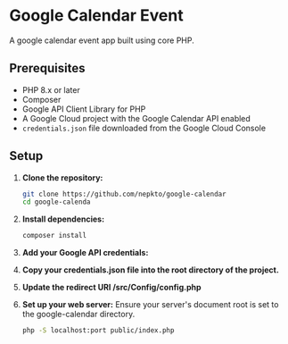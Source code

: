 # Google Calendar Event
A google calendar event app built using core PHP.


## Prerequisites

- PHP 8.x or later
- Composer
- Google API Client Library for PHP
- A Google Cloud project with the Google Calendar API enabled
- `credentials.json` file downloaded from the Google Cloud Console
## Setup

1. **Clone the repository:**

   ```bash
   git clone https://github.com/nepkto/google-calendar
   cd google-calenda
2. **Install dependencies:**
    ```bash
    composer install
3. **Add your Google API credentials:**

4. **Copy your credentials.json file into the root directory of the project.**
5. **Update the redirect URI /src/Config/config.php**
6. **Set up your web server:**
    Ensure your server's document root is set to the google-calendar directory.
   ```bash
   php -S localhost:port public/index.php